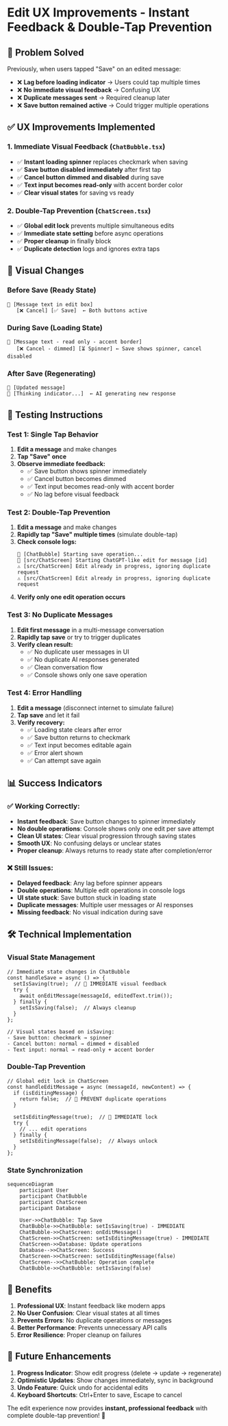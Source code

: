 # Edit UX Improvements - Instant Feedback & Double-Tap Prevention

## 🎯 **Problem Solved**
Previously, when users tapped "Save" on an edited message:
- ❌ **Lag before loading indicator** → Users could tap multiple times
- ❌ **No immediate visual feedback** → Confusing UX
- ❌ **Duplicate messages sent** → Required cleanup later
- ❌ **Save button remained active** → Could trigger multiple operations

## ✅ **UX Improvements Implemented**

### 1. **Immediate Visual Feedback** (`ChatBubble.tsx`)
- ✅ **Instant loading spinner** replaces checkmark when saving
- ✅ **Save button disabled immediately** after first tap
- ✅ **Cancel button dimmed and disabled** during save
- ✅ **Text input becomes read-only** with accent border color
- ✅ **Clear visual states** for saving vs ready

### 2. **Double-Tap Prevention** (`ChatScreen.tsx`)
- ✅ **Global edit lock** prevents multiple simultaneous edits
- ✅ **Immediate state setting** before async operations
- ✅ **Proper cleanup** in finally block
- ✅ **Duplicate detection** logs and ignores extra taps

## 🎨 **Visual Changes**

### Before Save (Ready State)
```
💬 [Message text in edit box]
   [❌ Cancel] [✅ Save]  ← Both buttons active
```

### During Save (Loading State)  
```
💬 [Message text - read only - accent border]
   [❌ Cancel - dimmed] [⏳ Spinner] ← Save shows spinner, cancel disabled
```

### After Save (Regenerating)
```
💬 [Updated message]
🤖 [Thinking indicator...]  ← AI generating new response
```

## 🧪 **Testing Instructions**

### Test 1: Single Tap Behavior
1. **Edit a message** and make changes
2. **Tap "Save" once**
3. **Observe immediate feedback:**
   - ✅ Save button shows spinner immediately
   - ✅ Cancel button becomes dimmed
   - ✅ Text input becomes read-only with accent border
   - ✅ No lag before visual feedback

### Test 2: Double-Tap Prevention
1. **Edit a message** and make changes
2. **Rapidly tap "Save" multiple times** (simulate double-tap)
3. **Check console logs:**
   ```
   💾 [ChatBubble] Starting save operation...
   🔧 [src/ChatScreen] Starting ChatGPT-like edit for message [id]
   ⚠️ [src/ChatScreen] Edit already in progress, ignoring duplicate request
   ⚠️ [src/ChatScreen] Edit already in progress, ignoring duplicate request
   ```
4. **Verify only one edit operation occurs**

### Test 3: No Duplicate Messages
1. **Edit first message** in a multi-message conversation
2. **Rapidly tap save** or try to trigger duplicates
3. **Verify clean result:**
   - ✅ No duplicate user messages in UI
   - ✅ No duplicate AI responses generated
   - ✅ Clean conversation flow
   - ✅ Console shows only one save operation

### Test 4: Error Handling
1. **Edit a message** (disconnect internet to simulate failure)
2. **Tap save** and let it fail
3. **Verify recovery:**
   - ✅ Loading state clears after error
   - ✅ Save button returns to checkmark
   - ✅ Text input becomes editable again
   - ✅ Error alert shown
   - ✅ Can attempt save again

## 📊 **Success Indicators**

### ✅ **Working Correctly:**
- **Instant feedback**: Save button changes to spinner immediately
- **No double operations**: Console shows only one edit per save attempt
- **Clean UI states**: Clear visual progression through saving states
- **Smooth UX**: No confusing delays or unclear states
- **Proper cleanup**: Always returns to ready state after completion/error

### ❌ **Still Issues:**
- **Delayed feedback**: Any lag before spinner appears
- **Double operations**: Multiple edit operations in console logs
- **UI state stuck**: Save button stuck in loading state
- **Duplicate messages**: Multiple user messages or AI responses
- **Missing feedback**: No visual indication during save

## 🛠️ **Technical Implementation**

### Visual State Management
```tsx
// Immediate state changes in ChatBubble
const handleSave = async () => {
  setIsSaving(true);  // 🔧 IMMEDIATE visual feedback
  try {
    await onEditMessage(messageId, editedText.trim());
  } finally {
    setIsSaving(false);  // Always cleanup
  }
};

// Visual states based on isSaving:
- Save button: checkmark → spinner
- Cancel button: normal → dimmed + disabled  
- Text input: normal → read-only + accent border
```

### Double-Tap Prevention
```tsx
// Global edit lock in ChatScreen  
const handleEditMessage = async (messageId, newContent) => {
  if (isEditingMessage) {
    return false;  // 🔧 PREVENT duplicate operations
  }
  
  setIsEditingMessage(true);  // 🔧 IMMEDIATE lock
  try {
    // ... edit operations
  } finally {
    setIsEditingMessage(false);  // Always unlock
  }
};
```

### State Synchronization
```mermaid
sequenceDiagram
    participant User
    participant ChatBubble
    participant ChatScreen
    participant Database
    
    User->>ChatBubble: Tap Save
    ChatBubble->>ChatBubble: setIsSaving(true) - IMMEDIATE
    ChatBubble->>ChatScreen: onEditMessage()
    ChatScreen->>ChatScreen: setIsEditingMessage(true) - IMMEDIATE
    ChatScreen->>Database: Update operations
    Database-->>ChatScreen: Success
    ChatScreen->>ChatScreen: setIsEditingMessage(false)
    ChatScreen-->>ChatBubble: Operation complete
    ChatBubble->>ChatBubble: setIsSaving(false)
```

## 🎯 **Benefits**

1. **Professional UX**: Instant feedback like modern apps
2. **No User Confusion**: Clear visual states at all times
3. **Prevents Errors**: No duplicate operations or messages
4. **Better Performance**: Prevents unnecessary API calls
5. **Error Resilience**: Proper cleanup on failures

## 🔮 **Future Enhancements**

1. **Progress Indicator**: Show edit progress (delete → update → regenerate)
2. **Optimistic Updates**: Show changes immediately, sync in background
3. **Undo Feature**: Quick undo for accidental edits
4. **Keyboard Shortcuts**: Ctrl+Enter to save, Escape to cancel

The edit experience now provides **instant, professional feedback** with complete double-tap prevention! 🎉 